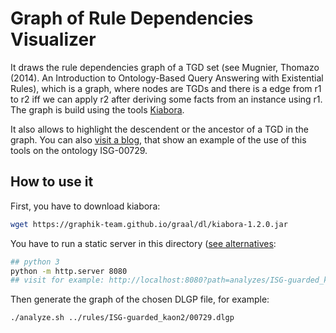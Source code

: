 # Graph of Rule Dependencies Visualizer

It draws the rule dependencies graph of a TGD set (see Mugnier, Thomazo (2014). An Introduction to Ontology-Based Query Answering with Existential Rules), which is a graph, where nodes are TGDs and there is a edge from r1 to r2 iff we can apply r2 after deriving some facts from an instance using r1. The graph is build using the tools [Kiabora](https://graphik-team.github.io/graal/downloads/kiabora).

It also allows to highlight the descendent or the ancestor of a TGD in the graph. You can also [visit a blog](http://www.cs.ox.ac.uk/people/maxime.buron/blog/2021-04-28.html), that show an example of the use of this tools on the ontology ISG-00729.

## How to use it

First, you have to download kiabora:
```bash
wget https://graphik-team.github.io/graal/dl/kiabora-1.2.0.jar 
```

You have to run a static server in this directory ([see alternatives](https://gist.github.com/willurd/5720255): 

```bash
## python 3
python -m http.server 8080
## visit for example: http://localhost:8080?path=analyzes/ISG-guarded_kaon2-bak/00729.txt
```
Then generate the graph of the chosen DLGP file, for example:
```bash
./analyze.sh ../rules/ISG-guarded_kaon2/00729.dlgp
```

